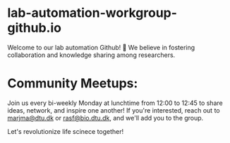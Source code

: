 # lab-automation-workgroup-github.io

Welcome to our lab automation Github! 🚀 We believe in fostering collaboration and knowledge sharing among researchers. 

# Community Meetups:
Join us every bi-weekly Monday at lunchtime from 12:00 to 12:45 to share ideas, network, and inspire one another! 
If you're interested, reach out to marjma@dtu.dk or rasf@bio.dtu.dk, and we'll add you to the group.

Let's revolutionize life scinece together!
